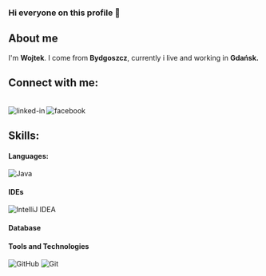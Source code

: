 ### **Hi everyone on this profile** 👋

## About me

I'm  **Wojtek**.
I come from **Bydgoszcz**, currently i live and working in **Gdańsk.** 

## Connect with me:

<br>[<img align="left" alt="linked-in" src="https://img.shields.io/badge/linkedin-%230077B5.svg?&style=for-the-badge&logo=linkedin&logoColor=white" />](https://www.linkedin.com/in/wojciech-jarzębski-240805254/)[<img align="left" alt="facebook" src="https://img.shields.io/badge/facebook-%231877F2.svg?&style=for-the-badge&logo=facebook&logoColor=white" />](https://www.facebook.com/wojtekJ4/)<br>

## Skills:

#### Languages:

![Java](https://skills.thijs.gg/icons?i=java,&theme=light)

#### IDEs

![IntelliJ IDEA](https://skills.thijs.gg/icons?i=idea,&theme=light)


#### Database

#### Tools and Technologies

![GitHub](https://skills.thijs.gg/icons?i=github,&theme=light)
![Git](https://skills.thijs.gg/icons?i=git,&theme=light)

